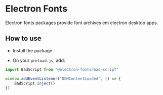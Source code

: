 # Electron Fonts

Electron fonts packages provide font archives em electron desktop apps.

## How to use

* Install the package

* On your `preload.js`, add:

```ts
import BadScript from "@electron-fonts/bad-script"

window.addEventListener("DOMContentLoaded", () => {
    BadScript.inject()
})
```
